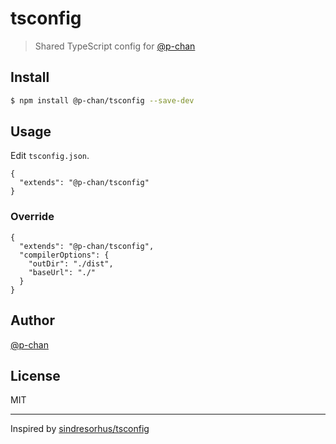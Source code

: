 # tsconfig

> Shared TypeScript config for [@p-chan](https://github.com/p-chan)

## Install

```bash
$ npm install @p-chan/tsconfig --save-dev
```

## Usage

Edit `tsconfig.json`.

```jsonc
{
  "extends": "@p-chan/tsconfig"
}
```

### Override

```jsonc
{
  "extends": "@p-chan/tsconfig",
  "compilerOptions": {
    "outDir": "./dist",
    "baseUrl": "./"
  }
}
```

## Author

[@p-chan](https://github.com/p-chan)

## License

MIT

---

Inspired by [sindresorhus/tsconfig](https://github.com/sindresorhus/tsconfig)
